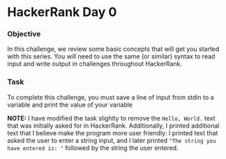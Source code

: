 # HackerRank Day 0

### Objective

In this challenge, we review some basic concepts that will get you started with this series. 
You will need to use the same (or similar) syntax to read input and write output in challenges throughout HackerRank. 

### Task

To complete this challenge, you must save a line of input from stdin to a variable and print the value of your
variable 

**NOTE:** I have modified the task slightly to remove the `Hello, World.` text that was initially asked for in
HackerRank.  Additionally, I printed additional text that I believe make the program more user friendly: I printed text
that asked the user to enter a string input, and I later printed `"The string you have entered is: "` followed by the string the
user entered.
